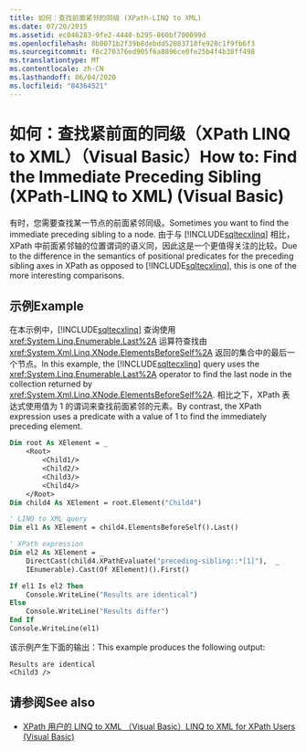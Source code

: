 ```yaml
---
title: 如何：查找前面紧邻的同级 (XPath-LINQ to XML)
ms.date: 07/20/2015
ms.assetid: ec046283-9fe2-4440-b295-860bf700099d
ms.openlocfilehash: 8b0071b2f39b8debdd52083718fe928c1f9fb6f3
ms.sourcegitcommit: f8c270376ed905f6a8896ce0fe25b4f4b38ff498
ms.translationtype: MT
ms.contentlocale: zh-CN
ms.lasthandoff: 06/04/2020
ms.locfileid: "84364521"
---
```

# <a name="how-to-find-the-immediate-preceding-sibling-xpath-linq-to-xml-visual-basic"></a><span data-ttu-id="de4e7-102">如何：查找紧前面的同级（XPath LINQ to XML）（Visual Basic）</span><span class="sxs-lookup"><span data-stu-id="de4e7-102">How to: Find the Immediate Preceding Sibling (XPath-LINQ to XML) (Visual Basic)</span></span>

<span data-ttu-id="de4e7-103">有时，您需要查找某一节点的前面紧邻同级。</span><span class="sxs-lookup"><span data-stu-id="de4e7-103">Sometimes you want to find the immediate preceding sibling to a node.</span></span> <span data-ttu-id="de4e7-104">由于与 [!INCLUDE[sqltecxlinq](~/includes/sqltecxlinq-md.md)] 相比，XPath 中前面紧邻轴的位置谓词的语义同，因此这是一个更值得关注的比较。</span><span class="sxs-lookup"><span data-stu-id="de4e7-104">Due to the difference in the semantics of positional predicates for the preceding sibling axes in XPath as opposed to [!INCLUDE[sqltecxlinq](~/includes/sqltecxlinq-md.md)], this is one of the more interesting comparisons.</span></span>

## <a name="example"></a><span data-ttu-id="de4e7-105">示例</span><span class="sxs-lookup"><span data-stu-id="de4e7-105">Example</span></span>

<span data-ttu-id="de4e7-106">在本示例中，[!INCLUDE[sqltecxlinq](~/includes/sqltecxlinq-md.md)] 查询使用 <xref:System.Linq.Enumerable.Last%2A> 运算符查找由 <xref:System.Xml.Linq.XNode.ElementsBeforeSelf%2A> 返回的集合中的最后一个节点。</span><span class="sxs-lookup"><span data-stu-id="de4e7-106">In this example, the [!INCLUDE[sqltecxlinq](~/includes/sqltecxlinq-md.md)] query uses the <xref:System.Linq.Enumerable.Last%2A> operator to find the last node in the collection returned by <xref:System.Xml.Linq.XNode.ElementsBeforeSelf%2A>.</span></span> <span data-ttu-id="de4e7-107">相比之下，XPath 表达式使用值为 1 的谓词来查找前面紧邻的元素。</span><span class="sxs-lookup"><span data-stu-id="de4e7-107">By contrast, the XPath expression uses a predicate with a value of 1 to find the immediately preceding element.</span></span>

```vb
Dim root As XElement = _
    <Root>
        <Child1/>
        <Child2/>
        <Child3/>
        <Child4/>
    </Root>
Dim child4 As XElement = root.Element("Child4")

' LINQ to XML query
Dim el1 As XElement = child4.ElementsBeforeSelf().Last()

' XPath expression
Dim el2 As XElement = _
    DirectCast(child4.XPathEvaluate("preceding-sibling::*[1]"),  _
    IEnumerable).Cast(Of XElement)().First()

If el1 Is el2 Then
    Console.WriteLine("Results are identical")
Else
    Console.WriteLine("Results differ")
End If
Console.WriteLine(el1)
```

<span data-ttu-id="de4e7-108">该示例产生下面的输出：</span><span class="sxs-lookup"><span data-stu-id="de4e7-108">This example produces the following output:</span></span>

```console
Results are identical
<Child3 />
```

## <a name="see-also"></a><span data-ttu-id="de4e7-109">请参阅</span><span class="sxs-lookup"><span data-stu-id="de4e7-109">See also</span></span>

- [<span data-ttu-id="de4e7-110">XPath 用户的 LINQ to XML （Visual Basic）</span><span class="sxs-lookup"><span data-stu-id="de4e7-110">LINQ to XML for XPath Users (Visual Basic)</span></span>](linq-to-xml-for-xpath-users.md)

